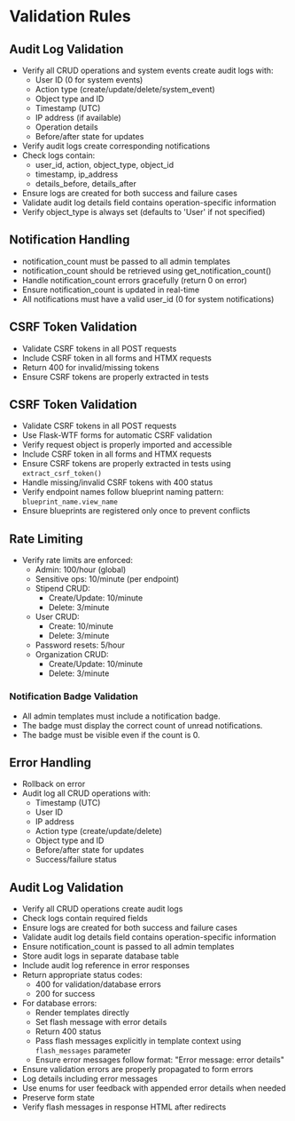 # Validation Rules

## Audit Log Validation
- Verify all CRUD operations and system events create audit logs with:
  - User ID (0 for system events)
  - Action type (create/update/delete/system_event)
  - Object type and ID
  - Timestamp (UTC)
  - IP address (if available)
  - Operation details
  - Before/after state for updates
- Verify audit logs create corresponding notifications
- Check logs contain:
  - user_id, action, object_type, object_id
  - timestamp, ip_address
  - details_before, details_after
- Ensure logs are created for both success and failure cases
- Validate audit log details field contains operation-specific information
- Verify object_type is always set (defaults to 'User' if not specified)

## Notification Handling
- notification_count must be passed to all admin templates
- notification_count should be retrieved using get_notification_count()
- Handle notification_count errors gracefully (return 0 on error)
- Ensure notification_count is updated in real-time
- All notifications must have a valid user_id (0 for system notifications)

## CSRF Token Validation
- Validate CSRF tokens in all POST requests
- Include CSRF token in all forms and HTMX requests
- Return 400 for invalid/missing tokens
- Ensure CSRF tokens are properly extracted in tests

## CSRF Token Validation
- Validate CSRF tokens in all POST requests
- Use Flask-WTF forms for automatic CSRF validation
- Verify request object is properly imported and accessible
- Include CSRF token in all forms and HTMX requests
- Ensure CSRF tokens are properly extracted in tests using `extract_csrf_token()`
- Handle missing/invalid CSRF tokens with 400 status
- Verify endpoint names follow blueprint naming pattern: `blueprint_name.view_name`
- Ensure blueprints are registered only once to prevent conflicts

## Rate Limiting
- Verify rate limits are enforced:
  - Admin: 100/hour (global)
  - Sensitive ops: 10/minute (per endpoint)
  - Stipend CRUD:
    - Create/Update: 10/minute
    - Delete: 3/minute
  - User CRUD:
    - Create: 10/minute
    - Delete: 3/minute
  - Password resets: 5/hour
  - Organization CRUD:
    - Create/Update: 10/minute
    - Delete: 3/minute

### Notification Badge Validation
- All admin templates must include a notification badge.
- The badge must display the correct count of unread notifications.
- The badge must be visible even if the count is 0.

## Error Handling
- Rollback on error
- Audit log all CRUD operations with:
  - Timestamp (UTC)
  - User ID
  - IP address
  - Action type (create/update/delete)
  - Object type and ID
  - Before/after state for updates
  - Success/failure status

## Audit Log Validation
- Verify all CRUD operations create audit logs
- Check logs contain required fields
- Ensure logs are created for both success and failure cases
- Validate audit log details field contains operation-specific information
- Ensure notification_count is passed to all admin templates
- Store audit logs in separate database table
- Include audit log reference in error responses
- Return appropriate status codes:
  - 400 for validation/database errors
  - 200 for success
- For database errors:
  - Render templates directly
  - Set flash message with error details
  - Return 400 status
  - Pass flash messages explicitly in template context using `flash_messages` parameter
  - Ensure error messages follow format: "Error message: error details"
- Ensure validation errors are properly propagated to form errors
- Log details including error messages
- Use enums for user feedback with appended error details when needed
- Preserve form state
- Verify flash messages in response HTML after redirects


